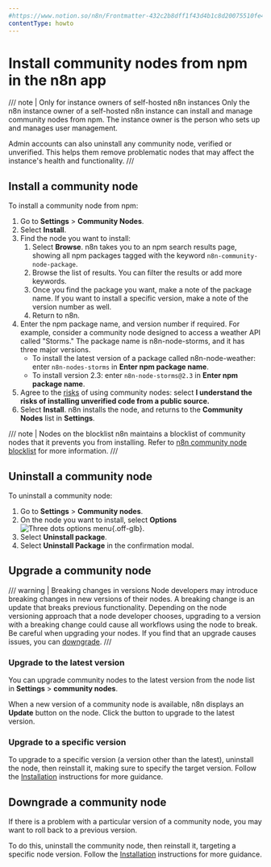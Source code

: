 ```yaml
---
#https://www.notion.so/n8n/Frontmatter-432c2b8dff1f43d4b1c8d20075510fe4
contentType: howto
---
```


# Install community nodes from npm in the n8n app

/// note | Only for instance owners of self-hosted n8n instances
Only the n8n instance owner of a self-hosted n8n instance can install and manage community nodes from npm. The instance owner is the person who sets up and manages user management.

Admin accounts can also uninstall any community node, verified or unverified. This helps them remove problematic nodes that may affect the instance's health and functionality.
///

## Install a community node

To install a community node from npm:

1. Go to **Settings** > **Community Nodes**.
2. Select **Install**.
3. Find the node you want to install:
    1. Select **Browse**. n8n takes you to an npm search results page, showing all npm packages tagged with the keyword `n8n-community-node-package`.
    2. Browse the list of results. You can filter the results or add more keywords.
    3. Once you find the package you want, make a note of the package name. If you want to install a specific version, make a note of the version number as well.
    4. Return to n8n.
4. Enter the npm package name, and version number if required. For example, consider a community node designed to access a weather API called "Storms." The package name is n8n-node-storms, and it has three major versions.
    * To install the latest version of a package called n8n-node-weather: enter `n8n-nodes-storms` in **Enter npm package name**.
    * To install version 2.3: enter `n8n-node-storms@2.3` in **Enter npm package name**.
    <!-- vale off -->
5. Agree to the [risks](/integrations/community-nodes/risks.md) of using community nodes: select **I understand the risks of installing unverified code from a public source.**
    <!-- vale on -->
6. Select **Install**. n8n installs the node, and returns to the **Community Nodes** list in **Settings**.

/// note | Nodes on the blocklist
n8n maintains a blocklist of community nodes that it prevents you from installing. Refer to [n8n community node blocklist](/integrations/community-nodes/blocklist.md) for more information.
///
## Uninstall a community node

To uninstall a community node:

1. Go to **Settings** > **Community nodes**.
2. On the node you want to install, select **Options** <span class="inline-image">![Three dots options menu](/_images/common-icons/three-dot-options-menu.png){.off-glb}</span>.
3. Select **Uninstall package**.
4. Select **Uninstall Package** in the confirmation modal.

## Upgrade a community node

/// warning | Breaking changes in versions
Node developers may introduce breaking changes in new versions of their nodes. A breaking change is an update that breaks previous functionality. Depending on the node versioning approach that a node developer chooses, upgrading to a version with a breaking change could cause all workflows using the node to break. Be careful when upgrading your nodes. If you find that an upgrade causes issues, you can [downgrade](#downgrade-a-community-node).
///
### Upgrade to the latest version

You can upgrade community nodes to the latest version from the node list in **Settings** > **community nodes**.

When a new version of a community node is available, n8n displays an **Update** button on the node. Click the button to upgrade to the latest version.

### Upgrade to a specific version

To upgrade to a specific version (a version other than the latest), uninstall the node, then reinstall it, making sure to specify the target version. Follow the [Installation](#install-a-community-node) instructions for more guidance.

## Downgrade a community node

If there is a problem with a particular version of a community node, you may want to roll back to a previous version.

To do this, uninstall the community node, then reinstall it, targeting a specific node version. Follow the [Installation](#install-a-community-node) instructions for more guidance.

